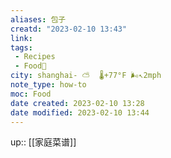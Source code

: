```yaml
---
aliases: 包子
creatd: "2023-02-10 13:43"
link: 
tags:
 - Recipes
 - Food🍛 
city: shanghai- ⛅️  🌡️+77°F 🌬️↖2mph
note_type: how-to
moc: Food
date created: 2023-02-10 13:28
date modified: 2023-02-10 13:44
---
```



up:: [[家庭菜谱]]